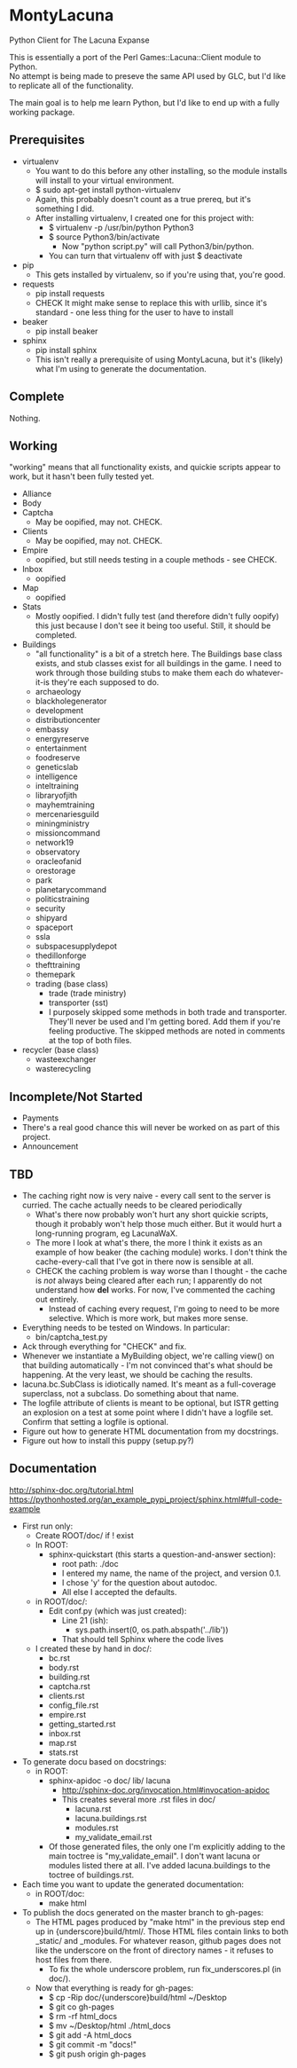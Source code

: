 MontyLacuna
===========

Python Client for The Lacuna Expanse

This is essentially a port of the Perl Games::Lacuna::Client module to Python.  
No attempt is being made to preseve the same API used by GLC, but I'd like to 
replicate all of the functionality.

The main goal is to help me learn Python, but I'd like to end up with a fully 
working package.

## Prerequisites
- virtualenv
  - You want to do this before any other installing, so the module installs will install 
    to your virtual environment.
  - $ sudo apt-get install python-virtualenv
  - Again, this probably doesn't count as a true prereq, but it's something I did.
  - After installing virtualenv, I created one for this project with:
    - $ virtualenv -p /usr/bin/python Python3
    - $ source Python3/bin/activate
      - Now "python script.py" will call Python3/bin/python.
    - You can turn that virtualenv off with just $ deactivate
- pip
  - This gets installed by virtualenv, so if you're using that, you're good.
- requests
  - pip install requests
  - CHECK It might make sense to replace this with urllib, since it's standard - one less 
    thing for the user to have to install
- beaker
  - pip install beaker
- sphinx
  - pip install sphinx
  - This isn't really a prerequisite of using MontyLacuna, but it's (likely) what I'm 
    using to generate the documentation.

## Complete
Nothing.

## Working
"working" means that all functionality exists, and quickie scripts appear to 
work, but it hasn't been fully tested yet.

- Alliance
- Body
- Captcha
  - May be oopified, may not.  CHECK.
- Clients
  - May be oopified, may not.  CHECK.
- Empire
  - oopified, but still needs testing in a couple methods - see CHECK.
- Inbox
  - oopified
- Map
  - oopified
- Stats
  - Mostly oopified.  I didn't fully test (and therefore didn't fully oopify) 
    this just because I don't see it being too useful.  Still, it should be 
    completed.
- Buildings
  - "all functionality" is a bit of a stretch here.  The Buildings base class 
exists, and stub classes exist for all buildings in the game.  I need to work 
through those building stubs to make them each do whatever-it-is they're each 
supposed to do.
  - archaeology
  - blackholegenerator
  - development
  - distributioncenter
  - embassy
  - energyreserve
  - entertainment
  - foodreserve
  - geneticslab
  - intelligence
  - inteltraining
  - libraryofjith
  - mayhemtraining
  - mercenariesguild
  - miningministry
  - missioncommand
  - network19
  - observatory
  - oracleofanid
  - orestorage
  - park
  - planetarycommand
  - politicstraining
  - security
  - shipyard
  - spaceport
  - ssla
  - subspacesupplydepot
  - thedillonforge
  - thefttraining
  - themepark
  - trading (base class)
    - trade (trade ministry)
    - transporter (sst)
    - I purposely skipped some methods in both trade and transporter.  They'll never be 
      used and I'm getting bored.  Add them if you're feeling productive.  The skipped 
      methods are noted in comments at the top of both files.
 - recycler (base class)
    - wasteexchanger
    - wasterecycling

## Incomplete/Not Started
- Payments
 - There's a real good chance this will never be worked on as part of this 
   project.
- Announcement

## TBD
- The caching right now is very naive - every call sent to the server is curried.  The 
  cache actually needs to be cleared periodically
  - What's there now probably won't hurt any short quickie scripts, though it probably 
    won't help those much either.  But it would hurt a long-running program, eg LacunaWaX.
  - The more I look at what's there, the more I think it exists as an example of how 
    beaker (the caching module) works.  I don't think the cache-every-call that I've got 
    in there now is sensible at all.
  - CHECK the caching problem is way worse than I thought - the cache is _not_ always being 
    cleared after each run; I apparently do not understand how __del__ works.  For now, 
    I've commented the caching out entirely.
    - Instead of caching every request, I'm going to need to be more selective.  Which is 
      more work, but makes more sense.
- Everything needs to be tested on Windows.  In particular:
  - bin/captcha_test.py
- Ack through everything for "CHECK" and fix.
- Whenever we instantiate a MyBuilding object, we're calling view() on that building 
  automatically - I'm not convinced that's what should be happening.  At the very least, 
  we should be caching the results.
- lacuna.bc.SubClass is idiotically named.  It's meant as a full-coverage superclass, not 
  a subclass.  Do something about that name.
- The logfile attribute of clients is meant to be optional, but ISTR getting an explosion 
  on a test at some point where I didn't have a logfile set.  Confirm that setting a 
  logfile is optional.
- Figure out how to generate HTML documentation from my docstrings.
- Figure out how to install this puppy (setup.py?)

## Documentation
http://sphinx-doc.org/tutorial.html
https://pythonhosted.org/an_example_pypi_project/sphinx.html#full-code-example

- First run only:
  - Create ROOT/doc/ if ! exist
  - In ROOT:
    - sphinx-quickstart (this starts a question-and-answer section):
      - root path: ./doc
      - I entered my name, the name of the project, and version 0.1.
      - I chose 'y' for the question about autodoc.
      - All else I accepted the defaults.
  - in ROOT/doc/:
    - Edit conf.py (which was just created):
      - Line 21 (ish):
        - sys.path.insert(0, os.path.abspath('../lib'))
      - That should tell Sphinx where the code lives
  - I created these by hand in doc/:
    - bc.rst
    - body.rst
    - building.rst
    - captcha.rst
    - clients.rst
    - config_file.rst
    - empire.rst
    - getting_started.rst
    - inbox.rst
    - map.rst
    - stats.rst
- To generate docu based on docstrings:
  - in ROOT:
    - sphinx-apidoc -o doc/ lib/ lacuna
      - http://sphinx-doc.org/invocation.html#invocation-apidoc
      - This creates several more .rst files in doc/
        - lacuna.rst
        - lacuna.buildings.rst
        - modules.rst
        - my_validate_email.rst
    - Of those generated files, the only one I'm explicitly adding to the main toctree is 
      "my_validate_email".  I don't want lacuna or modules listed there at all.  I've 
      added lacuna.buildings to the toctree of buildings.rst.
- Each time you want to update the generated documentation:
  - in ROOT/doc:
    - make html
- To publish the docs generated on the master branch to gh-pages:
  - The HTML pages produced by "make html" in the previous step end up in 
    {underscore}build/html/.  Those HTML files contain links to both _static/ and 
    _modules.  For whatever reason, github pages does not like the underscore on the front 
    of directory names - it refuses to host files from there.
    - To fix the whole underscore problem, run fix_underscores.pl (in doc/).
  - Now that everything is ready for gh-pages:
    - $ cp -Rip doc/{underscore}build/html ~/Desktop
    - $ git co gh-pages
    - $ rm -rf html_docs
    - $ mv ~/Desktop/html ./html_docs
    - $ git add -A html_docs
    - $ git commit -m "docs!"
    - $ git push origin gh-pages

